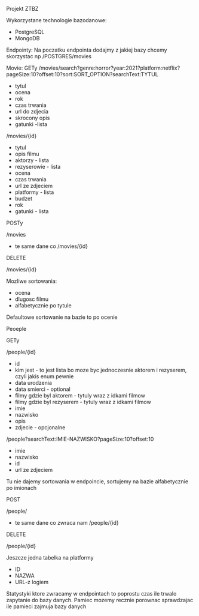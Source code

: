 Projekt ZTBZ

Wykorzystane technologie bazodanowe:
- PostgreSQL
- MongoDB

Endpointy:
Na poczatku endpointa dodajmy z jakiej bazy chcemy skorzystac np /POSTGRES/movies

Movie:
GETy
/movies/search?genre:horror?year:2021?platform:netflix?pageSize:10?offset:10?sort:SORT_OPTION?searchText:TYTUL
- tytul
- ocena
- rok
- czas trwania
- url do zdjecia
- skrocony opis
- gatunki -lista

/movies/{id}
- tytul
- opis filmu
- aktorzy - lista
- rezyserowie - lista
- ocena
- czas trwania
- url ze zdjeciem
- platformy - lista
- budzet
- rok
- gatunki - lista

POSTy

/movies
- te same dane co /movies/{id}

DELETE

/movies/{id}

Mozliwe sortowania:
- ocena
- dlugosc filmu
- alfabetycznie po tytule

Defaultowe sortowanie na bazie to po ocenie

Peoeple

GETy

/people/{id}
- id
- kim jest - to jest lista bo moze byc jednoczesnie aktorem i rezyserem, czyli jakis enum pewnie
- data urodzenia
- data smierci - optional
- filmy gdzie byl aktorem - tytuly wraz z idkami filmow
- filmy gdzie byl rezyserem - tytuly wraz z idkami filmow
- imie
- nazwisko
- opis
- zdjecie - opcjonalne

/people?searchText:IMIE-NAZWISKO?pageSize:10?offset:10
- imie
- nazwisko
- id
- url ze zdjeciem

Tu nie dajemy sortowania w endpoincie, sortujemy na bazie alfabetycznie po imionach

POST

/people/

- te same dane co zwraca nam /people/{id}

DELETE

/people/{id}

Jeszcze jedna tabelka na platformy
- ID
- NAZWA
- URL-z logiem

Statystyki ktore zwracamy w endpointach to poprostu czas ile trwalo zapytanie do bazy danych.
Pamiec mozemy recznie porownac sprawdzajac ile pamieci zajmuja bazy danych